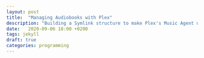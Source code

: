 ```yaml
---
layout: post
title:  "Managing Audiobooks with Plex"
description: "Building a Symlink structure to make Plex's Music Agent understand your Audiobooks"
date:   2020-09-06 18:00 +0200
tags: jekyll
draft: true
categories: programming
---
```

